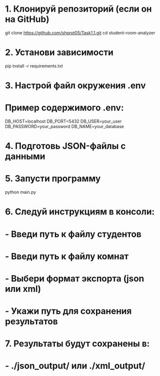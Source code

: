 # 1. Клонируй репозиторий (если он на GitHub)
git clone https://github.com/shprot05/Task1.1.git
cd student-room-analyzer

# 2. Установи зависимости
pip install -r requirements.txt

# 3. Настрой файл окружения .env
# Пример содержимого .env:
DB_HOST=localhost
DB_PORT=5432
DB_USER=your_user
DB_PASSWORD=your_password
DB_NAME=your_database

# 4. Подготовь JSON-файлы с данными


# 5. Запусти программу
python main.py

# 6. Следуй инструкциям в консоли:
# - Введи путь к файлу студентов
# - Введи путь к файлу комнат
# - Выбери формат экспорта (json или xml)
# - Укажи путь для сохранения результатов

# 7. Результаты будут сохранены в:
# - ./json_output/ или ./xml_output/
